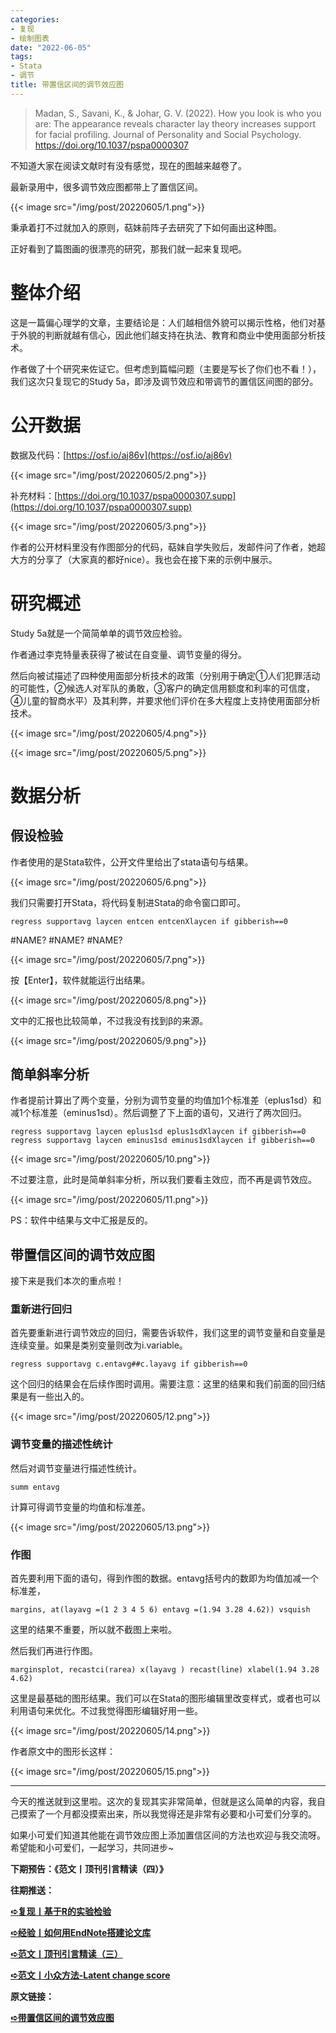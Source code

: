 ```yaml
---
categories:
- 复现
- 绘制图表
date: "2022-06-05"
tags:
- Stata
- 调节
title: 带置信区间的调节效应图
---
```

> Madan, S., Savani, K., & Johar, G. V. (2022). How you look is who you are: The appearance reveals character lay theory increases support for facial profiling. Journal of Personality and Social Psychology. https://doi.org/10.1037/pspa0000307 

<!--more-->

不知道大家在阅读文献时有没有感觉，现在的图越来越卷了。

最新录用中，很多调节效应图都带上了置信区间。

{{< image src="/img/post/20220605/1.png">}}

秉承着打不过就加入的原则，萜妹前阵子去研究了下如何画出这种图。

正好看到了篇图画的很漂亮的研究，那我们就一起来复现吧。


# 整体介绍

这是一篇偏心理学的文章，主要结论是：人们越相信外貌可以揭示性格，他们对基于外貌的判断就越有信心，因此他们越支持在执法、教育和商业中使用面部分析技术。

作者做了十个研究来佐证它。但考虑到篇幅问题（主要是写长了你们也不看！），我们这次只复现它的Study 5a，即涉及调节效应和带调节的置信区间图的部分。

# 公开数据

数据及代码：[https://osf.io/aj86v](https://osf.io/aj86v)

{{< image src="/img/post/20220605/2.png">}}

补充材料：[https://doi.org/10.1037/pspa0000307.supp](https://doi.org/10.1037/pspa0000307.supp)

{{< image src="/img/post/20220605/3.png">}}

作者的公开材料里没有作图部分的代码，萜妹自学失败后，发邮件问了作者，她超大方的分享了（大家真的都好nice）。我也会在接下来的示例中展示。


# 研究概述

Study 5a就是一个简简单单的调节效应检验。

作者通过李克特量表获得了被试在自变量、调节变量的得分。

然后向被试描述了四种使用面部分析技术的政策（分别用于确定①人们犯罪活动的可能性，②候选人对军队的勇敢，③客户的确定信用额度和利率的可信度，④儿童的智商水平）及其利弊，并要求他们评价在多大程度上支持使用面部分析技术。

{{< image src="/img/post/20220605/4.png">}}


{{< image src="/img/post/20220605/5.png">}}

# 数据分析

## 假设检验

作者使用的是Stata软件，公开文件里给出了stata语句与结果。

{{< image src="/img/post/20220605/6.png">}}

我们只需要打开Stata，将代码复制进Stata的命令窗口即可。
```
regress supportavg laycen entcen entcenXlaycen if gibberish==0
```
#NAME?
#NAME?
#NAME?

{{< image src="/img/post/20220605/7.png">}}

按【Enter】，软件就能运行出结果。

{{< image src="/img/post/20220605/8.png">}}

文中的汇报也比较简单，不过我没有找到β的来源。

{{< image src="/img/post/20220605/9.png">}}

## 简单斜率分析 

作者提前计算出了两个变量，分别为调节变量的均值加1个标准差（eplus1sd）和减1个标准差（eminus1sd）。然后调整了下上面的语句，又进行了两次回归。

```
regress supportavg laycen eplus1sd eplus1sdXlaycen if gibberish==0
regress supportavg laycen eminus1sd eminus1sdXlaycen if gibberish==0
```

{{< image src="/img/post/20220605/10.png">}}

不过要注意，此时是简单斜率分析，所以我们要看主效应，而不再是调节效应。

{{< image src="/img/post/20220605/11.png">}}

PS：软件中结果与文中汇报是反的。

## 带置信区间的调节效应图

接下来是我们本次的重点啦！

### 重新进行回归

首先要重新进行调节效应的回归，需要告诉软件，我们这里的调节变量和自变量是连续变量。如果是类别变量则改为i.variable。

```
regress supportavg c.entavg##c.layavg if gibberish==0
```

这个回归的结果会在后续作图时调用。需要注意：这里的结果和我们前面的回归结果是有一些出入的。

{{< image src="/img/post/20220605/12.png">}}

### 调节变量的描述性统计

然后对调节变量进行描述性统计。
```
summ entavg
```
计算可得调节变量的均值和标准差。

{{< image src="/img/post/20220605/13.png">}}

### 作图

首先要利用下面的语句，得到作图的数据。entavg括号内的数即为均值加减一个标准差，

```
margins, at(layavg =(1 2 3 4 5 6) entavg =(1.94 3.28 4.62)) vsquish
```
这里的结果不重要，所以就不截图上来啦。

然后我们再进行作图。

```
marginsplot, recastci(rarea) x(layavg ) recast(line) xlabel(1.94 3.28 4.62)
```
这里是最基础的图形结果。我们可以在Stata的图形编辑里改变样式，或者也可以利用语句来优化。不过我觉得图形编辑好用一些。

{{< image src="/img/post/20220605/14.png">}}

作者原文中的图形长这样：

{{< image src="/img/post/20220605/15.png">}}

---

今天的推送就到这里啦。这次的复现其实非常简单，但就是这么简单的内容，我自己摸索了一个月都没摸索出来，所以我觉得还是非常有必要和小可爱们分享的。

如果小可爱们知道其他能在调节效应图上添加置信区间的方法也欢迎与我交流呀。希望能和小可爱们，一起学习，共同进步~

**下期预告：《范文丨顶刊引言精读（四）》**

**往期推送：**

**[➪复现丨基于R的实验检验](https://mp.weixin.qq.com/s?__biz=MzIwMDk1OTM2OQ==&mid=2247486620&idx=1&sn=cd74ffc016d143f134d8add8eac419cf&chksm=96f4787aa183f16c03596223e0ff7c271ff7708eacc209d59953408b470955ad69372254590a#rd)**

**[➪经验丨如何用EndNote搭建论文库](https://mp.weixin.qq.com/s?__biz=MzIwMDk1OTM2OQ==&mid=2247486698&idx=1&sn=da13851509e20a964483a66d5bb9a8de&chksm=96f4780ca183f11ac2d631cca413047caed5db020ebd2a44bd9f99f42fee2b3bf437d3909f3c#rd)**

**[➪范文丨顶刊引言精读（三）](https://mp.weixin.qq.com/s?__biz=MzIwMDk1OTM2OQ==&mid=2247486670&idx=1&sn=4744759f015fee906bbdea9e7685efde&chksm=96f47828a183f13e827951862b0f0b36a7e10ff6236bfe211ab259525e06cc6cc2fc02e4363f#rd)**

**[➪范文丨小众方法-Latent change score](https://mp.weixin.qq.com/s?__biz=MzIwMDk1OTM2OQ==&mid=2247486715&idx=1&sn=b491bc40fbbf0075420cb8e1b98b8ba1&chksm=96f4781da183f10b059a03b3e8efbcbf0f4b7a8d33b7f9f9e1525c9d6becbf7a24fbd109a576&token=1547359331&lang=zh_CN#rd)**

**原文链接：**

**[➪带置信区间的调节效应图](https://mp.weixin.qq.com/s?__biz=MzIwMDk1OTM2OQ==&mid=2247486774&idx=1&sn=3a1aa8c04f7efda68fefd6c37fc51e16&chksm=96f479d0a183f0c6118d92309a3c1876f3878fd3c6f48b1378dc05c92071b88e98baee772f0e&token=1547359331&lang=zh_CN#rd)**